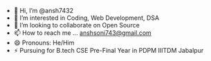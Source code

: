 - 👋 Hi, I’m @ansh7432
- 👀 I’m interested in Coding, Web Development, DSA
- 💞️ I’m looking to collaborate on Open Source
- 📫 How to reach me ... anshsoni743@gmail.com
- 😄 Pronouns: He/Him
- ⚡ Pursuing for B.tech CSE Pre-Final Year in PDPM IIITDM Jabalpur

<!---
ansh7432/ansh7432 is a ✨ special ✨ repository because its `README.md` (this file) appears on your GitHub profile.
You can click the Preview link to take a look at your changes.
--->
